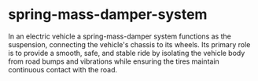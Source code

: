 # spring-mass-damper-system
In an electric vehicle  a spring-mass-damper system functions as the suspension, connecting the vehicle's chassis to its wheels. Its primary role is to provide a smooth, safe, and stable ride by isolating the vehicle body from road bumps and vibrations while ensuring the tires maintain continuous contact with the road.
